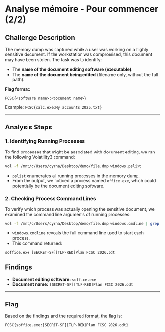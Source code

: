 # Analyse mémoire - Pour commencer (2/2)

## Challenge Description

The memory dump was captured while a user was working on a highly sensitive document. If the workstation was compromised, this document may have been stolen. The task was to identify:

* The **name of the document editing software (executable)**.
* The **name of the document being edited** (filename only, without the full path).

**Flag format:**

```
FCSC{<software name>:<document name>}
```

Example: `FCSC{calc.exe:My accounts 2025.txt}`

---

## Analysis Steps

### 1. Identifying Running Processes

To find processes that might be associated with document editing, we ran the following Volatility3 command:

```bash
vol -f /mnt/c/Users/cyrha/Desktop/demo/file.dmp windows.pslist
```

* `pslist` enumerates all running processes in the memory dump.
* From the output, we noticed a process named `office.exe`, which could potentially be the document editing software.

### 2. Checking Process Command Lines

To verify which process was actually opening the sensitive document, we examined the command line arguments of running processes:

```bash
vol -f /mnt/c/Users/cyrha/Desktop/demo/file.dmp windows.cmdline | grep -Ei 'soffice.exe'
```

* `windows.cmdline` reveals the full command line used to start each process.
* This command returned:

```
soffice.exe [SECRET-SF][TLP-RED]Plan FCSC 2026.odt
```
## Findings

* **Document editing software:** `soffice.exe`
* **Document name:** `[SECRET-SF][TLP-RED]Plan FCSC 2026.odt`

---

## Flag

Based on the findings and the required format, the flag is:

```
FCSC{soffice.exe:[SECRET-SF][TLP-RED]Plan FCSC 2026.odt}
```

